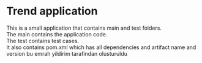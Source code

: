 # Trend application

This is a small application that contains main and test folders.  
The main contains the application code.  
The test contains test cases.  
It also contains pom.xml which has all dependencies and artifact name and version
bu emrah yildirim tarafindan olusturuldu

